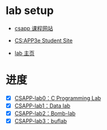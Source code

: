 

# lab setup
- [csapp 课程网站](http://www.cs.cmu.edu/afs/cs/academic/class/15213-s22/www/schedule.html)

- [CS:APP3e Student Site](https://csapp.cs.cmu.edu/3e/students.html)

- [lab 主页](http://csapp.cs.cmu.edu/3e/labs.html)

# 进度

- [x] [CSAPP-lab0：C Programming Lab](https://gls.show/p/3b50ff2c/)
- [x] [CSAPP-lab1：Data lab](https://gls.show/p/6d79108/)
- [x] [CSAPP-lab2：Bomb-lab](https://gls.show/p/44962f68/)
- [x] [CSAPP-lab3：buflab](https://gls.show/p/db3828d1/)
